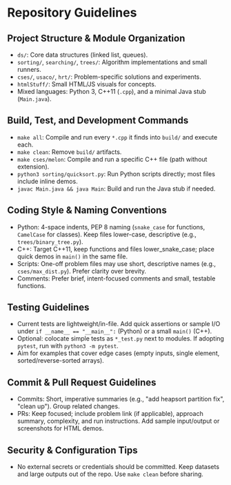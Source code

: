 # Repository Guidelines

## Project Structure & Module Organization
- `ds/`: Core data structures (linked list, queues).
- `sorting/`, `searching/`, `trees/`: Algorithm implementations and small runners.
- `cses/`, `usaco/`, `hrt/`: Problem-specific solutions and experiments.
- `htmlStuff/`: Small HTML/JS visuals for concepts.
- Mixed languages: Python 3, C++11 (`.cpp`), and a minimal Java stub (`Main.java`).

## Build, Test, and Development Commands
- `make all`: Compile and run every `*.cpp` it finds into `build/` and execute each.
- `make clean`: Remove `build/` artifacts.
- `make cses/melon`: Compile and run a specific C++ file (path without extension).
- `python3 sorting/quicksort.py`: Run Python scripts directly; most files include inline demos.
- `javac Main.java && java Main`: Build and run the Java stub if needed.

## Coding Style & Naming Conventions
- Python: 4-space indents, PEP 8 naming (`snake_case` for functions, `CamelCase` for classes). Keep files lower-case, descriptive (e.g., `trees/binary_tree.py`).
- C++: Target C++11, keep functions and files lower_snake_case; place quick demos in `main()` in the same file.
- Scripts: One-off problem files may use short, descriptive names (e.g., `cses/max_dist.py`). Prefer clarity over brevity.
- Comments: Prefer brief, intent-focused comments and small, testable functions.

## Testing Guidelines
- Current tests are lightweight/in-file. Add quick assertions or sample I/O under `if __name__ == "__main__":` (Python) or a small `main()` (C++).
- Optional: colocate simple tests as `*_test.py` next to modules. If adopting `pytest`, run with `python3 -m pytest`.
- Aim for examples that cover edge cases (empty inputs, single element, sorted/reverse-sorted arrays).

## Commit & Pull Request Guidelines
- Commits: Short, imperative summaries (e.g., "add heapsort partition fix", "clean up"). Group related changes.
- PRs: Keep focused; include problem link (if applicable), approach summary, complexity, and run instructions. Add sample input/output or screenshots for HTML demos.

## Security & Configuration Tips
- No external secrets or credentials should be committed. Keep datasets and large outputs out of the repo. Use `make clean` before sharing.
